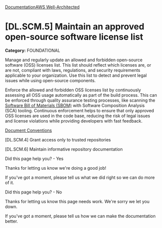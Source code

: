 [Documentation](/index.html)[AWS Well-Architected](devops-guidance.html)

# [DL.SCM.5] Maintain an approved open-source software license list

**Category:** FOUNDATIONAL

Manage and regularly update an allowed and forbidden open-source software (OSS) licenses list. This list should reflect which licenses are, or are not, compliant with laws, regulations, and security requirements applicable to your organization. Use this list to detect and prevent legal issues while using open-source components.

Enforce the allowed and forbidden OSS licenses list by continuously assessing all OSS usage automatically as part of the build process. This can be enforced through quality assurance testing processes, like scanning the [Software Bill of Materials (SBOM)](https://docs.aws.amazon.com/whitepapers/latest/practicing-continuous-integration-continuous-delivery/software-bill-of-materials-sbom.html) with Software Composition Analysis (SCA) tooling. Continuous enforcement helps to ensure that only approved OSS licenses are used in the code base, reducing the risk of legal issues and license violations while providing developers with fast feedback.


[Document Conventions](/general/latest/gr/docconventions.html)

\[DL.SCM.4] Grant access only to trusted repositories

\[DL.SCM.6] Maintain informative repository documentation

Did this page help you? - Yes

Thanks for letting us know we're doing a good job!

If you've got a moment, please tell us what we did right so we can do more of it.

Did this page help you? - No

Thanks for letting us know this page needs work. We're sorry we let you down.

If you've got a moment, please tell us how we can make the documentation better.</awsdocs-view></awsui-app-layout>